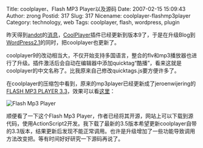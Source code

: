 Title: coolplayer、Flash MP3 Player以及源码
Date: 2007-02-15 15:09:43
Author: zrong
Postid: 317
Slug: 317
Nicename: coolplayer-flashmp3player
Category: technology, web
Tags: coolplayer, flash, wordpress, plugin

昨天得到[andot](http://www.coolcode.cn/)的[消息](http://zengrong.net/post/316.htm#comment-8367)，[CoolPlayer](http://www.coolcode.cn/?p=100)插件已经更新到版本9了，于是在升级Blog到[WordPress2.1](http://zengrong.net/post/316.htm)的同时，把coolplayer也更新了。

coolplayer9的改动相当大，不仅开始支持多国语言，整合的flv和mp3播放器也进行了升级。插件激活后会自动在编辑器中添加quicktag“酷播”，看来这就是coolplayer的中文名称了。比我原来自己修改quicktags.js要方便许多了。

在coolplayer的压缩包中看到，原来的mp3player已经更新成了jeroenwijering的[FLASH
MP3 PLAYER
3.3](http://www.jeroenwijering.com/?item=Flash_MP3_Player)，效果可以看[这里](http://zengrong.net/post/198.htm)：

![Flash Mp3 Player](/wp-content/uploads/2007/02/flashmp3player.png)

顺便看了一下这个Flash Mp3
Player，作者已经将其开源，网站上可以下载到源代码，使用ActionScript2开发。我下载了最新的3.5版本希望更新coolplayer自带的3.3版本，结果更新后发现不能正常调用。也许是升级增加了一些功能导致调用方法改变把。等有时间好好研究一下源码再说了。

